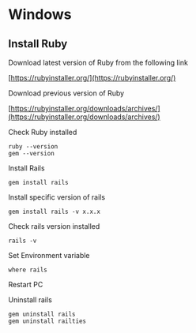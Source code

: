 # Windows

## Install Ruby

Download latest version of Ruby from the following link

[https://rubyinstaller.org/](https://rubyinstaller.org/)

Download previous version of Ruby

[https://rubyinstaller.org/downloads/archives/](https://rubyinstaller.org/downloads/archives/)

Check Ruby installed

```
ruby --version
gem --version
```

Install Rails

```
gem install rails
```

Install specific version of rails

```
gem install rails -v x.x.x
```

Check rails version installed

```
rails -v
```

Set Environment variable

```
where rails
```

Restart PC

Uninstall rails

```
gem uninstall rails
gem uninstall railties
```
